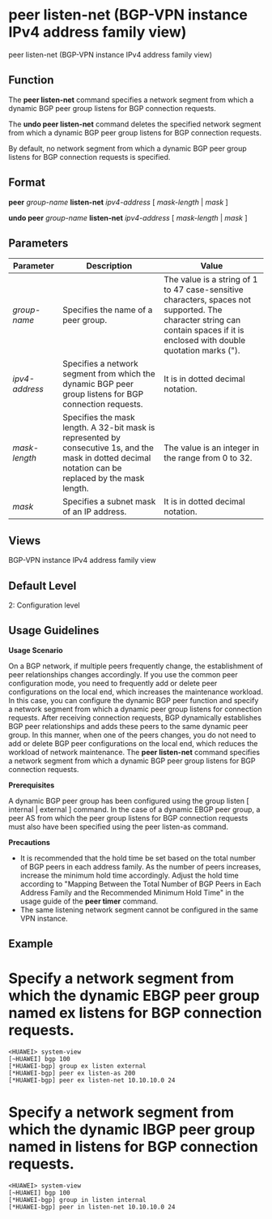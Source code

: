 peer listen-net (BGP-VPN instance IPv4 address family view)
===========================================================

peer listen-net (BGP-VPN instance IPv4 address family view)

Function
--------



The **peer listen-net** command specifies a network segment from which a dynamic BGP peer group listens for BGP connection requests.

The **undo peer listen-net** command deletes the specified network segment from which a dynamic BGP peer group listens for BGP connection requests.



By default, no network segment from which a dynamic BGP peer group listens for BGP connection requests is specified.


Format
------

**peer** *group-name* **listen-net** *ipv4-address* [ *mask-length* | *mask* ]

**undo peer** *group-name* **listen-net** *ipv4-address* [ *mask-length* | *mask* ]


Parameters
----------

| Parameter | Description | Value |
| --- | --- | --- |
| *group-name* | Specifies the name of a peer group. | The value is a string of 1 to 47 case-sensitive characters, spaces not supported. The character string can contain spaces if it is enclosed with double quotation marks ("). |
| *ipv4-address* | Specifies a network segment from which the dynamic BGP peer group listens for BGP connection requests. | It is in dotted decimal notation. |
| *mask-length* | Specifies the mask length. A 32-bit mask is represented by consecutive 1s, and the mask in dotted decimal notation can be replaced by the mask length. | The value is an integer in the range from 0 to 32. |
| *mask* | Specifies a subnet mask of an IP address. | It is in dotted decimal notation. |



Views
-----

BGP-VPN instance IPv4 address family view


Default Level
-------------

2: Configuration level


Usage Guidelines
----------------

**Usage Scenario**



On a BGP network, if multiple peers frequently change, the establishment of peer relationships changes accordingly. If you use the common peer configuration mode, you need to frequently add or delete peer configurations on the local end, which increases the maintenance workload. In this case, you can configure the dynamic BGP peer function and specify a network segment from which a dynamic peer group listens for connection requests. After receiving connection requests, BGP dynamically establishes BGP peer relationships and adds these peers to the same dynamic peer group. In this manner, when one of the peers changes, you do not need to add or delete BGP peer configurations on the local end, which reduces the workload of network maintenance. The **peer listen-net** command specifies a network segment from which a dynamic BGP peer group listens for BGP connection requests.



**Prerequisites**



A dynamic BGP peer group has been configured using the group listen [ internal | external ] command. In the case of a dynamic EBGP peer group, a peer AS from which the peer group listens for BGP connection requests must also have been specified using the peer listen-as command.



**Precautions**

* It is recommended that the hold time be set based on the total number of BGP peers in each address family. As the number of peers increases, increase the minimum hold time accordingly. Adjust the hold time according to "Mapping Between the Total Number of BGP Peers in Each Address Family and the Recommended Minimum Hold Time" in the usage guide of the **peer timer** command.
* The same listening network segment cannot be configured in the same VPN instance.


Example
-------

# Specify a network segment from which the dynamic EBGP peer group named ex listens for BGP connection requests.
```
<HUAWEI> system-view
[~HUAWEI] bgp 100
[*HUAWEI-bgp] group ex listen external
[*HUAWEI-bgp] peer ex listen-as 200
[*HUAWEI-bgp] peer ex listen-net 10.10.10.0 24

```

# Specify a network segment from which the dynamic IBGP peer group named in listens for BGP connection requests.
```
<HUAWEI> system-view
[~HUAWEI] bgp 100
[*HUAWEI-bgp] group in listen internal
[*HUAWEI-bgp] peer in listen-net 10.10.10.0 24

```